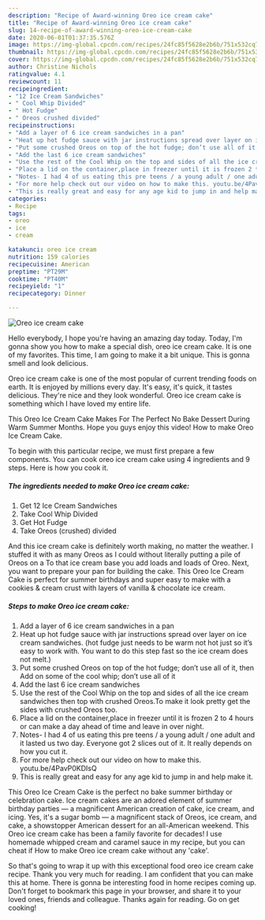 ```yaml
---
description: "Recipe of Award-winning Oreo ice cream cake"
title: "Recipe of Award-winning Oreo ice cream cake"
slug: 14-recipe-of-award-winning-oreo-ice-cream-cake
date: 2020-06-01T01:37:35.576Z
image: https://img-global.cpcdn.com/recipes/24fc85f5628e2b6b/751x532cq70/oreo-ice-cream-cake-recipe-main-photo.jpg
thumbnail: https://img-global.cpcdn.com/recipes/24fc85f5628e2b6b/751x532cq70/oreo-ice-cream-cake-recipe-main-photo.jpg
cover: https://img-global.cpcdn.com/recipes/24fc85f5628e2b6b/751x532cq70/oreo-ice-cream-cake-recipe-main-photo.jpg
author: Christine Nichols
ratingvalue: 4.1
reviewcount: 11
recipeingredient:
- "12 Ice Cream Sandwiches"
- " Cool Whip Divided"
- " Hot Fudge"
- " Oreos crushed divided"
recipeinstructions:
- "Add a layer of 6 ice cream sandwiches in a pan"
- "Heat up hot fudge sauce with jar instructions spread over layer on ice cream sandwiches. (hot fudge just needs to be warm not hot just so it’s easy to work with. You want to do this step fast so the ice cream does not melt.)"
- "Put some crushed Oreos on top of the hot fudge; don’t use all of it, then Add on some of the cool whip; don’t use all of it"
- "Add the last 6 ice cream sandwiches"
- "Use the rest of the Cool Whip on the top and sides of all the ice cream sandwiches then top with crushed Oreos.To make it look pretty get the sides with crushed Oreos too."
- "Place a lid on the container,place in freezer until it is frozen 2 to 4 hours or can make a day ahead of time and leave in over night."
- "Notes- I had 4 of us eating this pre teens / a young adult / one adult and it lasted us two day. Everyone got 2 slices out of it. It really depends on how you cut it."
- "For more help check out our video on how to make this. youtu.be/4PavP0KDIsQ"
- "This is really great and easy for any age kid to jump in and help make it."
categories:
- Recipe
tags:
- oreo
- ice
- cream

katakunci: oreo ice cream 
nutrition: 159 calories
recipecuisine: American
preptime: "PT29M"
cooktime: "PT40M"
recipeyield: "1"
recipecategory: Dinner

---
```



![Oreo ice cream cake](https://img-global.cpcdn.com/recipes/24fc85f5628e2b6b/751x532cq70/oreo-ice-cream-cake-recipe-main-photo.jpg)

Hello everybody, I hope you're having an amazing day today. Today, I'm gonna show you how to make a special dish, oreo ice cream cake. It is one of my favorites. This time, I am going to make it a bit unique. This is gonna smell and look delicious.

Oreo ice cream cake is one of the most popular of current trending foods on earth. It is enjoyed by millions every day. It's easy, it's quick, it tastes delicious. They're nice and they look wonderful. Oreo ice cream cake is something which I have loved my entire life.

This Oreo Ice Cream Cake Makes For The Perfect No Bake Dessert During Warm Summer Months. Hope you guys enjoy this video! How to make Oreo Ice Cream Cake.


To begin with this particular recipe, we must first prepare a few components. You can cook oreo ice cream cake using 4 ingredients and 9 steps. Here is how you cook it.

##### The ingredients needed to make Oreo ice cream cake:

1. Get 12 Ice Cream Sandwiches
1. Take  Cool Whip Divided
1. Get  Hot Fudge
1. Take  Oreos (crushed) divided


And this ice cream cake is definitely worth making, no matter the weather. I stuffed it with as many Oreos as I could without literally putting a pile of Oreos on a To that ice cream base you add loads and loads of Oreo. Next, you want to prepare your pan for building the cake. This Oreo Ice Cream Cake is perfect for summer birthdays and super easy to make with a cookies &amp; cream crust with layers of vanilla &amp; chocolate ice cream. 

##### Steps to make Oreo ice cream cake:

1. Add a layer of 6 ice cream sandwiches in a pan
1. Heat up hot fudge sauce with jar instructions spread over layer on ice cream sandwiches. (hot fudge just needs to be warm not hot just so it’s easy to work with. You want to do this step fast so the ice cream does not melt.)
1. Put some crushed Oreos on top of the hot fudge; don’t use all of it, then Add on some of the cool whip; don’t use all of it
1. Add the last 6 ice cream sandwiches
1. Use the rest of the Cool Whip on the top and sides of all the ice cream sandwiches then top with crushed Oreos.To make it look pretty get the sides with crushed Oreos too.
1. Place a lid on the container,place in freezer until it is frozen 2 to 4 hours or can make a day ahead of time and leave in over night.
1. Notes- I had 4 of us eating this pre teens / a young adult / one adult and it lasted us two day. Everyone got 2 slices out of it. It really depends on how you cut it.
1. For more help check out our video on how to make this. youtu.be/4PavP0KDIsQ
1. This is really great and easy for any age kid to jump in and help make it.


This Oreo Ice Cream Cake is the perfect no bake summer birthday or celebration cake. Ice cream cakes are an adored element of summer birthday parties — a magnificent American creation of cake, ice cream, and icing. Yes, it&#39;s a sugar bomb — a magnificent stack of Oreos, ice cream, and cake, a showstopper American dessert for an all-American weekend. This Oreo ice cream cake has been a family favorite for decades! I use homemade whipped cream and caramel sauce in my recipe, but you can cheat if How to make Oreo ice cream cake without any &#39;cake&#39;. 

So that's going to wrap it up with this exceptional food oreo ice cream cake recipe. Thank you very much for reading. I am confident that you can make this at home. There is gonna be interesting food in home recipes coming up. Don't forget to bookmark this page in your browser, and share it to your loved ones, friends and colleague. Thanks again for reading. Go on get cooking!
